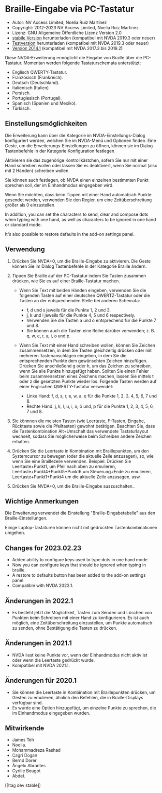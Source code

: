 # Braille-Eingabe via PC-Tastatur #

* Autor: NV Access Limited, Noelia Ruiz Martínez
* Copyright: 2012-2023 NV Access Limited, Noelia Ruiz Martínez
* Lizenz: GNU Allgemeine Öffentliche Lizenz Version 2.0
* [stabile Version][1] herunterladen (kompatibel mit NVDA 2019.3 oder neuer)
* [Testversion][2] herunterladen (kompatibel mit NVDA 2019.3 oder neuer)
* [Version 2014.1][3] (kompatibel mit NVDA 2017.3 bis 2019.2)

Diese NVDA-Erweiterung ermöglicht die Eingabe von Braille über die
PC-Tastatur. Momentan werden folgende Tastaturschemata unterstützt:

* Englisch QWERTY-Tastatur.
* Französisch (Frankreich).
* Deutsch (Deutschland).
* Italienisch (Italien)
* Persisch.
* Portugiesisch (Portugal).
* Spanisch (Spanien und Mexiko).
* Türkisch.

## Einstellungsmöglichkeiten

Die Erweiterung kann über die Kategorie im NVDA-Einstellungs-Dialog
konfiguriert werden, welchen Sie im NVDA-Menü und Optionen finden. Eine
Geste, um die Erweiterungs-Einstellungen zu öffnen, können sie im Dialog
Tastenbefehle in der Kategorie Konfiguration festlegen.

Aktivieren sie das zugehörige Kontrollkästchen, sofern Sie nur mit einer
Hand schreiben wollen oder lassen Sie es deaktiviert, wenn Sie normal (also
mit 2 Händen) schreiben wollen.

Sie können auch festlegen, ob NVDA einen einzelnen bestimmten Punkt sprechen
soll, der im Einhandmodus eingegeben wird.

Wenn Sie möchten, dass beim Tippen mit einer Hand automatisch Punkte
gesendet werden, verwenden Sie den Regler, um eine Zeitüberschreitung größer
als 0 einzustellen.

In addition, you can set the characters to send, clear and compose dots when
typing with one hand, as well as characters to be ignored in one hand or
standard mode.

It's also possible to restore defaults in the add-on settings panel.

## Verwendung

1. Drücken Sie NVDA+0, um die Braille-Eingabe zu aktivieren. Die Geste
   können Sie im Dialog Tastenbefehle in der Kategorie Braille ändern.
2. Tippen Sie Braille auf der PC-Tastatur indem Sie Tasten zusammen drücken,
   wie Sie es auf einer Braille-Tastatur machen.

	* Wenn Sie Text mit beiden Händen eingeben, verwenden Sie die folgenden
	  Tasten auf einer deutschen QWERTZ-Tastatur oder die Tasten an der
	  entsprechenden Stelle bei anderen Schemata:

		* f, d und s jeweils für die Punkte 1, 2 und 3.
		* j, k und l jeweils für die Punkte 4, 5 und 6 respectively.
		* Verwenden Sie die Tasten a und ö entsprechend für die Punkte 7 und 8.
		* Sie können auch die Tasten eine Reihe darüber verwenden; z. B. q, w, e,
		  r, u, i, o und p.

	* Wenn Sie Text mit einer Hand schreiben wollen, können Sie Zeichen
	  zusammensetzen, in dem Sie Tasten gleichzeitig drücken oder mit mehreren
	  Tastenanschlägen eingeben, in dem Sie die entsprechenden Punkte dem
	  gewünschten Zeichen hinzufügen. Drücken Sie anschließend g oder h, um das
	  Zeichen zu schreiben, wenn Sie alle Punkte hinzugefügt haben. Sollten Sie
	  einen Fehler beim zusammensetzen eines Zeichens machen, lassen Sie
	  mittels t oder z die gesetzten Punkte wieder los. Folgende Tasten werden
	  auf einer  Englischen QWERTY-Tastatur verwendet:

		* Linke Hand: f, d, s, r, e, w, a, q für die Punkte 1, 2, 3, 4, 5, 6, 7
		  und 8.
		* Rechte Hand: j, k, l, u, i, o, ö und, p für die Punkte 1, 2, 3, 4, 5, 6,
		  7 und 8.

3. Sie könnnen die meisten Tasten (wie Leertaste, F-Tasten, Eingabe,
   Rücktaste sowie die Pfeiltasten) gewohnt betätigen. Beachten Sie, dass
   die Tastenkombination Alt+Umschalt das verwendete Tastaturlayout
   wechselt, sodass Sie möglicherweise beim Schreiben andere Zeichen
   erhalten.
4. Drücken Sie die Leertaste in Kombination mit Braillepunkten, um den
   Systemcursor zu bewegen (oder die aktuelle Zeile anzusagen), so, wie wenn
   Sie  eine Braillezeile verwenden. Beispiel: Drücken Sie Leertaste+Punkt1,
   um Pfeil nach oben zu emulieren, Leertaste+Punkt4+Punkt5+Punkt6 um
   Steuerung+Ende zu emulieren, Leertaste+Punkt1+Punkt4 um die aktuelle
   Zeile anzusagen, usw.
5. Drücken Sie NVDA+0, um die Braille-Eingabe auszuschalten..

## Wichtige Anmerkungen

Die Erweiterung verwendet die Einstellung "Braille-Eingabetabelle" aus den
Braille-Einstellungen.

Einige Laptop-Tastaturen können nicht mit gedrückten Tastenkombinationen
umgehen.


## Changes for 2023.02.23

* Added ability to configure keys used to type dots in one hand mode.
* Now you can configure keys that should be ignored when typing in braille.
* A restore to defaults button has been added to the add-on settings panel.
* Compatible with NVDA 2023.1.

## Änderungen in 2022.1

* Es besteht jetzt die Möglichkeit, Tasten zum Senden und Löschen von
  Punkten beim Schreiben mit einer Hand zu konfigurieren. Es ist auch
  möglich, eine Zeitüberschreitung einzustellen, um Punkte automatisch zu
  senden, ohne Bestätigung die Tasten zu drücken.

## Änderungen in 2021.1

* NVDA liest keine Punkte vor, wenn der Einhandmodus nicht aktiv ist oder
  wenn die Leertaste gedrückt wurde.
* Kompatibel mit NVDA 2021.1.

## Änderungen für 2020.1

* Sie können die Leertaste in Kombination mit Braillepunkten drücken, um
  Gesten zu emulieren, ähnlich den Befehlen, die in Braille-Displays
  verfügbar sind.
* Es wurde eine Option hinzugefügt, um einzelne Punkte zu sprechen, die im
  Einhandmodus eingegeben wurden.

## Mitwirkende

* James Teh
* Noelia.
* Mohammadreza Rashad
* Cagri Dogan
* Bernd Dorer
* Ângelo Abrantes
* Cyrille Bougot
* Abdel.

[[!tag dev stable]]

[1]: https://addons.nvda-project.org/files/get.php?file=pckbbrl

[2]: https://addons.nvda-project.org/files/get.php?file=pckbbrl-dev

[3]: https://addons.nvda-project.org/files/get.php?file=pckbbrl-o
